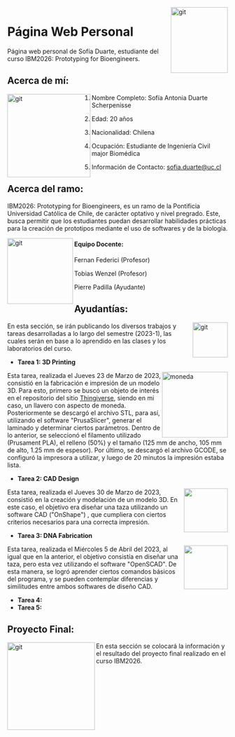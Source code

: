 <img align="right" width="130" height="150" alt="git" src="https://user-images.githubusercontent.com/127988699/227220632-3f374d18-3c04-4703-b4aa-13e2ee42dfff.jpg"> 

# Página Web Personal
Página web personal de Sofía Duarte, estudiante del curso IBM2026: Prototyping for Bioengineers.


## Acerca de mí:

<img align="left" width="190" height="190" alt="git" src="https://user-images.githubusercontent.com/127988699/227040024-902be7ac-232f-4e2b-b674-150b37dada24.png"> 

 1. Nombre Completo: Sofía Antonia Duarte Scherpenisse

 2. Edad: 20 años

 3. Nacionalidad: Chilena

 4. Ocupación: Estudiante de Ingeniería Civil major Biomédica 

 5. Información de Contacto: sofia.duarte@uc.cl


## Acerca del ramo:

IBM2026: Prototyping for Bioengineers, es un ramo de la Pontificia Universidad Católica de Chile, de carácter optativo y nivel pregrado. Este, busca permitir que los estudiantes puedan desarrollar habilidades prácticas para la creación de prototipos mediante el uso de softwares y de la biología.

<img align="left" width="150" height="150" alt="git" src="https://user-images.githubusercontent.com/127988699/227728569-c9f0f0f1-e83e-4c46-abef-9564493aaa11.png"> 

#### Equipo Docente:
   Fernan Federici (Profesor)
   
   Tobias Wenzel (Profesor)
   
   Pierre Padilla (Ayudante)


 ## Ayudantías:
 
   
 <img align="right" width="80" height="80" alt="git" src="https://user-images.githubusercontent.com/127988699/227727965-fc0d89c3-18d9-4cd2-8190-9589f3404e1c.png">   
 
   En esta sección, se irán publicando los diversos trabajos y tareas desarrolladas a lo largo del semestre (2023-1), las cuales serán en base a lo aprendido en las clases y los laboratorios del curso.
   
   
   
   * **Tarea 1: 3D Printing**
   
   <img align="right" width="150" height="150" alt="moneda" src="https://user-images.githubusercontent.com/127988699/229003032-9269a31e-3733-4333-962b-da2bdb5d70cc.png">
  
   Esta tarea, realizada el Jueves 23 de Marzo de 2023, consistió en la fabricación e impresión de un modelo 3D. Para esto, primero se buscó un objeto de interés en el repositorio del sitio [Thingiverse](https://www.thingiverse.com/), siendo en mi caso, un llavero con aspecto de moneda. Posteriormente se descargó el archivo STL, para así, utilizando el software "PrusaSlicer", generar el laminado y determinar ciertos parámetros. Dentro de lo anterior, se seleccionó el filamento utilizado (Prusament PLA), el relleno (50%) y el tamaño (125 mm de ancho, 105 mm de alto, 1.25 mm de espesor). Por último, se descargó el archivo GCODE, se configuró la impresora a utilizar, y luego de 20 minutos la impresión estaba lista.

   
   * **Tarea 2: CAD Design**
<img align="right" width="100" height="100" src="https://user-images.githubusercontent.com/127988699/231550464-a7d3153a-1362-465f-b096-a49e33c7a17e.png">

   Esta tarea, realizada el Jueves 30 de Marzo de 2023, consistió en la creación y modelación de un modelo 3D. En este caso, el objetivo era diseñar una taza utilizando un software CAD ("OnShape") , que cumpliera con ciertos criterios necesarios para una correcta impresión.
   
 
   * **Tarea 3: DNA Fabrication**
<img align="right" width="100" height="100" src="https://user-images.githubusercontent.com/127988699/231551480-57cb9097-643a-40e3-873e-d156b15b97bc.png">

   Esta tarea, realizada el Miércoles 5 de Abril del 2023, al igual que en la anterior, el objetivo consistía en diseñar una taza, pero esta vez utilizando el software "OpenSCAD". De esta manera, se logró aprender ciertos comandos básicos del programa, y se pueden contemplar diferencias y similitudes entre ambos softwares de diseño CAD.  


   * **Tarea 4:**
   * **Tarea 5:**
    
    
  
  ## Proyecto Final:
<img align="left" width="200" height="200" alt="git" src="https://user-images.githubusercontent.com/127988699/227217433-c9928e79-1ad1-4b00-ab78-efc2038d89be.png"> 

   En esta sección se colocará la información y el resultado del proyecto final realizado en el curso IBM2026.
 
